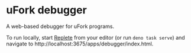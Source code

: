 # uFork debugger

A web-based debugger for uFork programs.

To run locally, start [Replete](https://github.com/jamesdiacono/Replete) from
your editor (or run `deno task serve`) and navigate to
http://localhost:3675/apps/debugger/index.html.
